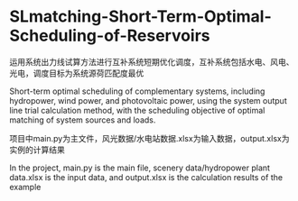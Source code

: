 # SLmatching-Short-Term-Optimal-Scheduling-of-Reservoirs

运用系统出力线试算方法进行互补系统短期优化调度，互补系统包括水电、风电、光电，调度目标为系统源荷匹配度最优

Short-term optimal scheduling of complementary systems, including hydropower, wind power, and photovoltaic power, using the system output line trial calculation method, with the scheduling objective of optimal matching of system sources and loads.

项目中main.py为主文件，风光数据/水电站数据.xlsx为输入数据，output.xlsx为实例的计算结果

In the project, main.py is the main file, scenery data/hydropower plant data.xlsx is the input data, and output.xlsx is the calculation results of the example
